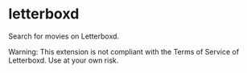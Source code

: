 # letterboxd

Search for movies on Letterboxd.

Warning: This extension is not compliant with the Terms of Service of Letterboxd. Use at your own risk.
